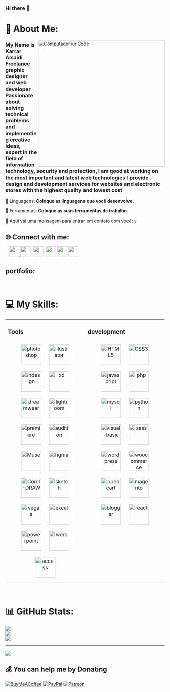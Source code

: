 ### Hi there 👋

# 💫 About Me:
<img src="https://raw.githubusercontent.com/MicaelliMedeiros/micaellimedeiros/master/image/computer-illustration.png" min-width="400px" max-width="400px" width="400px" align="right" alt="Computador iuriCode">

<p align="left"> 
<h3>My Name is Karrar Alsaidi Freelance graphic designer and web developer Passionate about solving technical problems and implementing creative ideas, expert in the field of information technology, security and protection, I am good at working on the most important and latest web technologies I provide design and development services for websites and electronic stores with the highest quality and lowest cost</h3>


<p align="left">
  🦄 Linguagens: <strong>Coloque as linguagens que você desenvolve.</strong>
</p>

<p align="left">
  💼 Ferramentas: <strong>Coloque as suas ferramentas de trabalho.</strong>
</p>

<p align="left">
  💌 Aqui vai uma mensagem para entrar em contato com você: ⤵️
</p>

<p align="left">


  
</p>  

## 🌐 Connect with me:
<p><a href="https://i.imgur.com/avPgFRf.png"><img src="https://i.imgur.com/avPgFRf.png" alt="" /></a>&nbsp;<img src="https://i.postimg.cc/x8h2XG1Z/twitter-1.png" alt="" />&nbsp;<img src="https://i.postimg.cc/ZqSJPLxt/instagram.png" alt="" />&nbsp;<img src="https://i.postimg.cc/HsrWTnkK/linkedin.png" width="32" height="32" alt="" /><a href="https://i.postimg.cc/5ySCQbhN/pinterest.https://i.postimg.cc/YCgpmPgz/behance.png">&nbsp;<img src="https://i.postimg.cc/YCgpmPgz/behance.png" alt="" width="32" height="32" /></a>&nbsp;<img src="https://i.postimg.cc/5ySCQbhN/pinterest.png" alt="" />&nbsp;<img src="https://i.postimg.cc/rsKTyZMW/tumblr.png" width="32" height="32" alt="" />&nbsp;<img src="https://i.postimg.cc/ZRfZSzt4/telegram.png" alt="" />&nbsp;<img src="https://i.postimg.cc/B6ZskQzm/medium.png" width="32" height="32" alt="" />&nbsp;<img src="https://i.postimg.cc/DfMFphPc/whatsapp.png" width="32" height="32" alt="" />&nbsp;<img src="https://i.postimg.cc/15bmXSgz/blogger.png" width="32" height="32" alt="" /></p>


##  portfolio:


</div>  

<br/>  

# 💻 My Skills:
<table><tr><td valign="top" width="50%">



### Tools   
<div align="center">  
<img style="margin: 10px" src="https://i.postimg.cc/Kc1kbnvt/photoshop.png" alt="photoshop" height="64" />  
<img style="margin: 10px" src="https://i.postimg.cc/bJJPQHFg/Illustrator.png" alt="illustrator" height="64" />  
<img style="margin: 10px" src="https://i.postimg.cc/W1Gsj4kG/indesign.png" alt="indesign" height="64" />  
<img style="margin: 10px" src="https://i.postimg.cc/4NtY7scd/xd.png" alt="xd" height="64" />  
<img style="margin: 10px" src="https://i.postimg.cc/Vv0chsw-b/Dreamweaver.png" alt="dreamwear" height="64" />  
<img style="margin: 10px" src="https://i.postimg.cc/LXbpvYcp/Lightroom.png" alt="lightroom" height="64" />  
<img style="margin: 10px" src="https://i.postimg.cc/KcCK8RRw/Premiere.png" alt="premiere" height="64" />  
<img style="margin: 10px" src="https://i.postimg.cc/F1tQXtFC/Audition.png" alt="audition" height="64" /> 
<img style="margin: 10px" src="https://i.postimg.cc/SxFmw9JQ/Muse.png" alt="Muse" height="64" /> 
<img style="margin: 10px" src="https://i.postimg.cc/kg7YJDQC/figma.png" alt="figma" height="64" />  
<img style="margin: 10px" src="https://i.postimg.cc/HWPSsDDj/Corel-DRAW.png" alt="Corel-DRAW" height="64" />  
<img style="margin: 10px" src="https://i.postimg.cc/pryqYk82/sketch.png" alt="sketch" height="64" />  
<img style="margin: 10px" src="https://i.postimg.cc/2600Zg1c/sony-vegas.png" alt="vegas" height="64" />  
<img style="margin: 10px" src="https://i.postimg.cc/59qv9DHL/excel.png" alt="excel" height="64" />  
<img style="margin: 10px" src="https://i.postimg.cc/nc3DB7GL/power-point.png" alt="powerpoint" height="64" />  
<img style="margin: 10px" src="https://i.postimg.cc/YCjm39dz/word.png" alt="word" height="64" />  
<img style="margin: 10px" src="https://i.postimg.cc/br8tH95Z/access.png" alt="access" height="64" />  

</div>
  

</td><td valign="top" width="50%">



### development  
<div align="center">  
<img style="margin: 10px" src="https://i.postimg.cc/Y9hGHNnP/html-5-1.png" alt="HTML5" height="64" />  
<img style="margin: 10px" src="https://i.postimg.cc/k4zVXVLg/css.png" alt="CSS3" height="64" />  
<img style="margin: 10px" src="https://i.postimg.cc/PrGLgwm6/javascript.png" alt="javascript" height="64" />  
<img style="margin: 10px" src="https://i.postimg.cc/1zz4GcQz/php.png" alt="php" height="64" />  
<img style="margin: 10px" src="https://i.postimg.cc/59QYK3FY/mysql.png" alt="mysql" height="64" />  
<img style="margin: 10px" src="https://i.postimg.cc/G282NL9w/python.png" alt="python" height="64" />  
<img style="margin: 10px" src="https://i.postimg.cc/VkfNwB5F/visual-basic.png" alt="visual-basic" height="64" />  
<img style="margin: 10px" src="https://i.postimg.cc/65N3jNXg/sass-1.png" alt="sass" height="64" />  
<img style="margin: 10px" src="https://i.postimg.cc/Mp9ppMQJ/wordpress.png" alt="wordpress" height="64" /> 
<img style="margin: 10px" src="https://i.postimg.cc/X7cvtDNJ/woocommerce.png" alt="woocommerce" height="64" />  
<img style="margin: 10px" src="https://i.postimg.cc/Gmd42ngG/opencart.png" alt="opencart" height="64" />  
<img style="margin: 10px" src="https://i.postimg.cc/HLScRv25/magento.png" alt="magento" height="64" />  
<img style="margin: 10px" src="https://i.postimg.cc/HLW8S1Qd/blogger-1.png" alt="blogger" height="64" />  
<img style="margin: 10px" src="https://i.postimg.cc/SsBsbBzX/react.png" alt="react" height="64" />  

</div>

</td></tr></table>  

<br/>  


</div>





# 📊 GitHub Stats:
![](https://github-readme-stats.vercel.app/api?username=karar3lsaidi&theme=dark&hide_border=true&include_all_commits=true&count_private=false)<br/>
![](https://github-readme-streak-stats.herokuapp.com/?user=karar3lsaidi&theme=dark&hide_border=true)<br/>
![](https://github-readme-stats.vercel.app/api/top-langs/?username=karar3lsaidi&theme=dark&hide_border=true&include_all_commits=true&count_private=false&layout=compact)

---
[![](https://visitcount.itsvg.in/api?id=karar3lsaidi&icon=0&color=0)](https://visitcount.itsvg.in)

  ## 💰 You can help me by Donating
  [![BuyMeACoffee](https://img.shields.io/badge/Buy%20Me%20a%20Coffee-ffdd00?style=for-the-badge&logo=buy-me-a-coffee&logoColor=black)](https://buymeacoffee.com/karar3lsaidi) [![PayPal](https://img.shields.io/badge/PayPal-00457C?style=for-the-badge&logo=paypal&logoColor=white)](https://paypal.me/karar3lsaidi) [![Patreon](https://img.shields.io/badge/Patreon-F96854?style=for-the-badge&logo=patreon&logoColor=white)](https://patreon.com/karar3lsaidi) 

  <!-- Proudly created with GPRM ( https://gprm.itsvg.in ) -->
  
  
  
  
  

<br/>  


</div>
  


</td></tr></table>  

<br/>  


